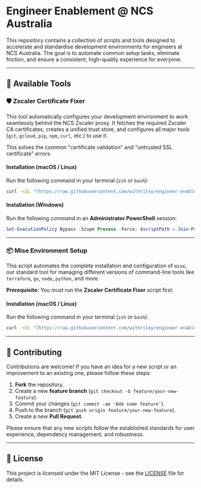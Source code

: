 # Engineer Enablement @ NCS Australia

This repository contains a collection of scripts and tools designed to accelerate and standardise development environments for engineers at NCS Australia. The goal is to automate common setup tasks, eliminate friction, and ensure a consistent, high-quality experience for everyone.

---

## 🚀 Available Tools

### 🛡️ Zscaler Certificate Fixer

This tool automatically configures your development environment to work seamlessly behind the NCS Zscaler proxy. It fetches the required Zscaler CA certificates, creates a unified trust store, and configures all major tools (`git`, `gcloud`, `pip`, `npm`, `curl`, etc.) to use it.

This solves the common "certificate validation" and "untrusted SSL certificate" errors.

#### **Installation (macOS / Linux)**

Run the following command in your terminal (`zsh` or `bash`):

```bash
curl -sSL "[https://raw.githubusercontent.com/withriley/engineer-enablement/main/tools/zscaler.sh?_=$(date](https://raw.githubusercontent.com/withriley/engineer-enablement/main/tools/zscaler.sh?_=$(date) +%s)" -o /tmp/zscaler.sh && zsh /tmp/zscaler.sh
```

#### **Installation (Windows)**

Run the following command in an **Administrator PowerShell** session:

```powershell
Set-ExecutionPolicy Bypass -Scope Process -Force; $scriptPath = Join-Path $env:TEMP "install_zscaler_windows.ps1"; Invoke-RestMethod -Uri "[https://raw.githubusercontent.com/withriley/engineer-enablement/main/tools/install_zscaler_windows.ps1?_=$(Get-Date](https://raw.githubusercontent.com/withriley/engineer-enablement/main/tools/install_zscaler_windows.ps1?_=$(Get-Date) -UFormat %s)" -OutFile $scriptPath; & $scriptPath
```

---

### 📦 Mise Environment Setup

This script automates the complete installation and configuration of `mise`, our standard tool for managing different versions of command-line tools like `terraform`, `go`, `node`, `python`, and more.

**Prerequisite:** You must run the **Zscaler Certificate Fixer** script first.

#### **Installation (macOS / Linux)**

Run the following command in your terminal (`zsh` or `bash`):

```bash
curl -sSL "[https://raw.githubusercontent.com/withriley/engineer-enablement/main/tools/install_mise.sh?_=$(date](https://raw.githubusercontent.com/withriley/engineer-enablement/main/tools/install_mise.sh?_=$(date) +%s)" -o /tmp/install_mise.sh && zsh /tmp/install_mise.sh
```

---

## 🤝 Contributing

Contributions are welcome! If you have an idea for a new script or an improvement to an existing one, please follow these steps:

1.  **Fork** the repository.
2.  Create a new **feature branch** (`git checkout -b feature/your-new-feature`).
3.  Commit your changes (`git commit -am 'Add some feature'`).
4.  Push to the branch (`git push origin feature/your-new-feature`).
5.  Create a new **Pull Request**.

Please ensure that any new scripts follow the established standards for user experience, dependency management, and robustness.

---

## 📄 License

This project is licensed under the MIT License - see the [LICENSE](LICENSE) file for details.
